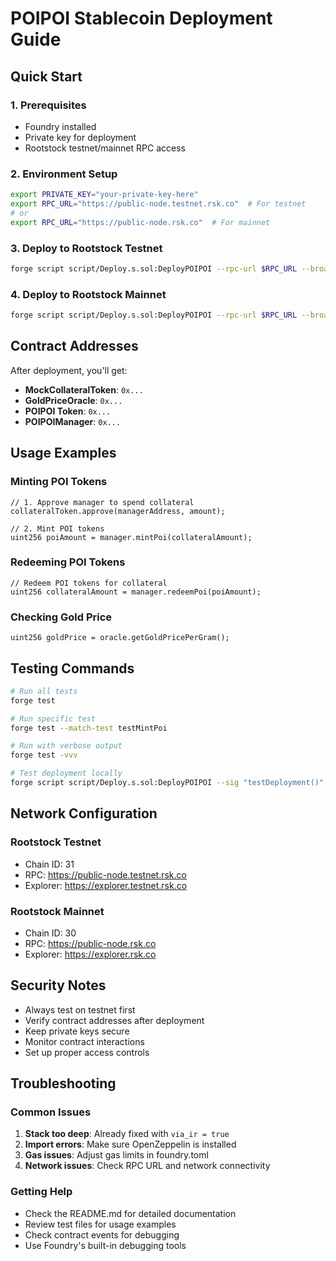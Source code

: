 # POIPOI Stablecoin Deployment Guide

## Quick Start

### 1. Prerequisites
- Foundry installed
- Private key for deployment
- Rootstock testnet/mainnet RPC access

### 2. Environment Setup
```bash
export PRIVATE_KEY="your-private-key-here"
export RPC_URL="https://public-node.testnet.rsk.co"  # For testnet
# or
export RPC_URL="https://public-node.rsk.co"  # For mainnet
```

### 3. Deploy to Rootstock Testnet
```bash
forge script script/Deploy.s.sol:DeployPOIPOI --rpc-url $RPC_URL --broadcast --verify
```

### 4. Deploy to Rootstock Mainnet
```bash
forge script script/Deploy.s.sol:DeployPOIPOI --rpc-url $RPC_URL --broadcast --verify
```

## Contract Addresses

After deployment, you'll get:
- **MockCollateralToken**: `0x...`
- **GoldPriceOracle**: `0x...`
- **POIPOI Token**: `0x...`
- **POIPOIManager**: `0x...`

## Usage Examples

### Minting POI Tokens
```solidity
// 1. Approve manager to spend collateral
collateralToken.approve(managerAddress, amount);

// 2. Mint POI tokens
uint256 poiAmount = manager.mintPoi(collateralAmount);
```

### Redeeming POI Tokens
```solidity
// Redeem POI tokens for collateral
uint256 collateralAmount = manager.redeemPoi(poiAmount);
```

### Checking Gold Price
```solidity
uint256 goldPrice = oracle.getGoldPricePerGram();
```

## Testing Commands

```bash
# Run all tests
forge test

# Run specific test
forge test --match-test testMintPoi

# Run with verbose output
forge test -vvv

# Test deployment locally
forge script script/Deploy.s.sol:DeployPOIPOI --sig "testDeployment()" -vvv
```

## Network Configuration

### Rootstock Testnet
- Chain ID: 31
- RPC: https://public-node.testnet.rsk.co
- Explorer: https://explorer.testnet.rsk.co

### Rootstock Mainnet
- Chain ID: 30
- RPC: https://public-node.rsk.co
- Explorer: https://explorer.rsk.co

## Security Notes

- Always test on testnet first
- Verify contract addresses after deployment
- Keep private keys secure
- Monitor contract interactions
- Set up proper access controls

## Troubleshooting

### Common Issues
1. **Stack too deep**: Already fixed with `via_ir = true`
2. **Import errors**: Make sure OpenZeppelin is installed
3. **Gas issues**: Adjust gas limits in foundry.toml
4. **Network issues**: Check RPC URL and network connectivity

### Getting Help
- Check the README.md for detailed documentation
- Review test files for usage examples
- Check contract events for debugging
- Use Foundry's built-in debugging tools
